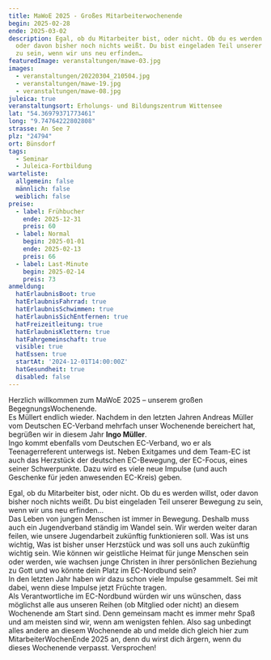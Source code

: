 ```yaml
---
title: MaWoE 2025 - Großes Mitarbeiterwochenende
begin: 2025-02-28
ende: 2025-03-02
description: Egal, ob du Mitarbeiter bist, oder nicht. Ob du es werden willst,
  oder davon bisher noch nichts weißt. Du bist eingeladen Teil unserer Bewegung
  zu sein, wenn wir uns neu erfinden…
featuredImage: veranstaltungen/mawe-03.jpg
images:
  - veranstaltungen/20220304_210504.jpg
  - veranstaltungen/mawe-19.jpg
  - veranstaltungen/mawe-08.jpg
juleica: true
veranstaltungsort: Erholungs- und Bildungszentrum Wittensee
lat: "54.36979371773461"
long: "9.74764222802808"
strasse: An See 7
plz: "24794"
ort: Bünsdorf
tags:
  - Seminar
  - Juleica-Fortbildung
warteliste:
  allgemein: false
  männlich: false
  weiblich: false
preise:
  - label: Frühbucher
    ende: 2025-12-31
    preis: 60
  - label: Normal
    begin: 2025-01-01
    ende: 2025-02-13
    preis: 66
  - label: Last-Minute
    begin: 2025-02-14
    preis: 73
anmeldung:
  hatErlaubnisBoot: true
  hatErlaubnisFahrrad: true
  hatErlaubnisSchwimmen: true
  hatErlaubnisSichEntfernen: true
  hatFreizeitleitung: true
  hatErlaubnisKlettern: true
  hatFahrgemeinschaft: true
  visible: true
  hatEssen: true
  startAt: '2024-12-01T14:00:00Z'
  hatGesundheit: true
  disabled: false
---
```

Herzlich willkommen zum MaWoE 2025 – unserem großen BegegnungsWochenende.\
Es Müllert endlich wieder. Nachdem in den letzten Jahren Andreas Müller vom Deutschen EC-Verband mehrfach unser Wochenende bereichert hat, begrüßen wir in diesem Jahr **Ingo Müller**.\
Ingo kommt ebenfalls vom Deutschen EC-Verband, wo er als Teenagerreferent unterwegs ist. Neben Exitgames und dem Team-EC ist auch das Herzstück der deutschen EC-Bewegung, der EC-Focus, eines seiner Schwerpunkte. Dazu wird es viele neue Impulse (und auch Geschenke für jeden anwesenden EC-Kreis) geben.

Egal, ob du Mitarbeiter bist, oder nicht. Ob du es werden willst, oder davon bisher noch nichts weißt. Du bist eingeladen Teil unserer Bewegung zu sein, wenn wir uns neu erfinden…\
Das Leben von jungen Menschen ist immer in Bewegung. Deshalb muss auch ein Jugendverband ständig im Wandel sein. Wir werden weiter daran feilen, wie unsere Jugendarbeit zukünftig funktionieren soll. Was ist uns wichtig, Was ist bisher unser Herzstück und was soll uns auch zukünftig wichtig sein. Wie können wir geistliche Heimat für junge Menschen sein oder werden, wie wachsen junge Christen in ihrer persönlichen Beziehung zu Gott und wo könnte dein Platz im EC-Nordbund sein?\
In den letzten Jahr haben wir dazu schon viele Impulse gesammelt. Sei mit dabei, wenn diese Impulse jetzt Früchte tragen.\
Als Verantwortliche im EC-Nordbund würden wir uns wünschen, dass möglichst alle aus unseren Reihen (ob Mitglied oder nicht) an diesem Wochenende am Start sind. Denn gemeinsam macht es immer mehr Spaß und am meisten sind wir, wenn am wenigsten fehlen. Also sag unbedingt alles andere an diesem Wochenende ab und melde dich gleich [](https://www.ec-nordbund.de/#anmeldung)hier zum MitarbeiterWochenEnde 2025 an, denn du wirst dich ärgern, wenn du dieses Wochenende verpasst. Versprochen!

